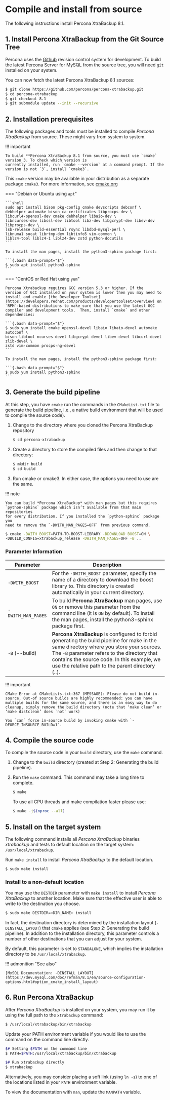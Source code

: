 <!--- are these instructions current?
    --->

# Compile and install from source

The following instructions install Percona XtraBackup 8.1.

## 1. Install Percona XtraBackup from the Git Source Tree

Percona uses the [Github](https://github.com/) revision control system for development. To build the latest Percona Server for MySQL from the source tree, you will need `git` installed on your system.

You can now fetch the latest Percona XtraBackup 8.1 sources:

```{.bash data-prompt="$"}
$ git clone https://github.com/percona/percona-xtrabackup.git
$ cd percona-xtrabackup
$ git checkout 8.1
$ git submodule update --init --recursive
```

## 2. Installation prerequisites

The following packages and tools must be installed to compile *Percona XtraBackup* from source.
These might vary from system to system.

!!! important
 
    To build **Percona XtraBackup 8.1 from source, you must use `cmake` 
    version 3. To check which version is 
    currently installed, run `cmake --version` at a command prompt. If the 
    version is not `3`, install `cmake3`.


This `cmake` version may be available 
in your distribution as a separate package `cmake3`. For more information, see [cmake.org](https://cmake.org/)

=== "Debian or Ubuntu using `apt`"

    ```shell
    sudo apt install bison pkg-config cmake devscripts debconf \
    debhelper automake bison ca-certificates libprocps-dev \
    libcurl4-openssl-dev cmake debhelper libaio-dev \
    libncurses-dev libssl-dev libtool libz-dev libgcrypt-dev libev-dev libprocps-dev \
    lsb-release build-essential rsync libdbd-mysql-perl \
    libnuma1 socat librtmp-dev libtinfo5 vim-common \
    liblz4-tool liblz4-1 liblz4-dev zstd python-docutils
    ```

    To install the man pages, install the python3-sphinx package first:

    ```{.bash data-prompt="$"}
    $ sudo apt install python3-sphinx
    ```

=== "CentOS or Red Hat using `yum`"

    Percona Xtrabackup requires GCC version 5.3 or higher. If the
    version of GCC installed on your system is lower then you may need to
    install and enable [the Developer Toolset](https://developers.redhat.com/products/developertoolset/overview) on
    `RPM`-based distributions to make sure that you use the latest GCC
    compiler and development tools.  Then, install `cmake` and other
    dependencies:

    ```{.bash data-prompt="$"}
    $ sudo yum install cmake openssl-devel libaio libaio-devel automake autoconf \
    bison libtool ncurses-devel libgcrypt-devel libev-devel libcurl-devel zlib-devel \
    zstd vim-common procps-ng-devel
    ```

    To install the man pages, install the python3-sphinx package first:

    ```{.bash data-prompt="$"}
    $ sudo yum install python3-sphinx
    ```

## 3. Generate the build pipeline

At this step, you have `cmake` run the commands in the `CMakeList.txt`
file to generate the build pipeline, i.e., a native build environment that will
be used to compile the source code).


1. Change to the directory where you cloned the Percona XtraBackup repository
 
    ```{.bash data-prompt="$"}
    $ cd percona-xtrabackup
    ```

2. Create a directory to store the compiled files and then change to that
directory:

    ```{.bash data-prompt="$"}
    $ mkdir build
    $ cd build
    ```

3. Run cmake or cmake3. In either case, the options you need to use are the
same.

!!! note
 
    You can build *Percona XtraBackup* with man pages but this requires
    `python-sphinx` package which isn’t available from that main repositories
    for every distribution. If you installed the `python-sphinx` package you
    need to remove the `-DWITH_MAN_PAGES=OFF` from previous command.

```{.bash data-prompt="$"}
$ cmake -DWITH_BOOST=PATH-TO-BOOST-LIBRARY -DDOWNLOAD_BOOST=ON \
-DBUILD_CONFIG=xtrabackup_release -DWITH_MAN_PAGES=OFF -B ..
```

### Parameter Information

| **Parameter** | **Description** |
|---------------|-----------------|
| `-DWITH_BOOST` | For the `-DWITH_BOOST` parameter, specify the name of a directory to download the boost library to. This directory is created automatically in your current directory. |
| `-DWITH_MAN_PAGES` | To build **Percona XtraBackup** man pages, use `ON` or remove this parameter from the command line (it is `ON` by default). To install the man pages, install the python3-sphinx package first. |
| `-B` (--build)| **Percona XtraBackup** is configured to forbid generating the build    pipeline for make in the same directory where you store your sources. The `-B` parameter refers to the directory that contains the source code. In this example, we use the relative path to the parent directory (..). |

!!! important
 
    CMake Error at CMakeLists.txt:367 (MESSAGE): Please do not build in-source. Out-of source builds are highly recommended: you can have multiple builds for the same source, and there is an easy way to do cleanup, simply remove the build directory (note that ‘make clean’ or ‘make distclean’ does `not` work)
    
    You `can` force in-source build by invoking cmake with `-DFORCE_INSOURCE_BUILD=1`.

## 4. Compile the source code

To compile the source code in your `build` directory, use the `make` command.

1. Change to the `build` directory (created at Step 2: Generating the build pipeline).

2. Run the `make` command. This command may take a long time to complete.

    ```{.bash data-prompt="$"}
    $ make
    ```
   
    To use all CPU threads and make compilation faster please use:

    ```{.bash data-prompt="$"}
    $ make -j$(nproc --all)
    ```

## 5. Install on the target system

The following command installs all *Percona XtraBackup* binaries *xtrabackup*
and tests to default location on the target system: `/usr/local/xtrabackup`.

Run `make install` to install *Percona XtraBackup* to the default location.

```{.bash data-prompt="$"}
$ sudo make install
```

### Install to a non-default location

You may use the `DESTDIR` parameter with `make install` to install *Percona
XtraBackup* to another location. Make sure that the effective user is able to
write to the destination you choose.

```{.bash data-prompt="$"}
$ sudo make DESTDIR=<DIR_NAME> install
```

In fact, the destination directory is determined by the installation layout
(`-DINSTALL_LAYOUT`) that `cmake` applies (see
Step 2: Generating the build pipeline). In addition to
the installation directory, this parameter controls a number of other
destinations that you can adjust for your system.

By default, this parameter is set to `STANDALONE`, which implies the
installation directory to be `/usr/local/xtrabackup`.

!!! admonition "See also"
 
    [MySQL Documentation: -DINSTALL_LAYOUT](https://dev.mysql.com/doc/refman/8.1/en/source-configuration-options.html#option_cmake_install_layout)

## 6. Run Percona XtraBackup

After *Percona XtraBackup* is installed on your system, you may run it by using
the full path to the `xtrabackup` command:

```{.bash data-prompt="$"}
$ /usr/local/xtrabackup/bin/xtrabackup
```

Update your PATH environment variable if you would like to use the command on
the command line directly.

```{.bash data-prompt="$"}
$# Setting $PATH on the command line
$ PATH=$PATH:/usr/local/xtrabackup/bin/xtrabackup

$# Run xtrabackup directly
$ xtrabackup
```

Alternatively, you may consider placing a soft link (using `ln -s`) to one of
the locations listed in your `PATH` environment variable.

To view the documentation with `man`, update the `MANPATH` variable.
